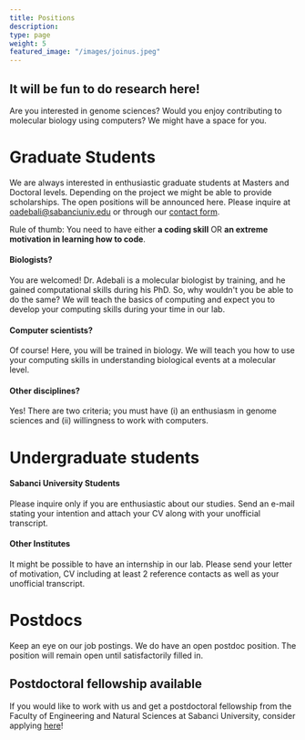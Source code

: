 ```yaml
---
title: Positions
description:
type: page
weight: 5
featured_image: "/images/joinus.jpeg"
---
```


It will be fun to do research here!
---

Are you interested in genome sciences? Would you enjoy contributing to molecular biology using computers? We might have a space for you.

# Graduate Students

We are always interested in enthusiastic graduate students at Masters and Doctoral levels. Depending on the project we might be able to provide scholarships. The open positions will be announced here. Please inquire at [oadebali@sabanciuniv.edu](mailto:oadebali@sabanciuniv.edu) or through our [contact form](/contact).

Rule of thumb: You need to have either **a coding skill** OR **an extreme motivation in learning how to code**.

#### Biologists?
You are welcomed! Dr. Adebali is a molecular biologist by training, and he gained computational skills during his PhD. So, why wouldn't you be able to do the same? We will teach the basics of computing and expect you to develop your computing skills during your time in our lab.

#### Computer scientists?
Of course! Here, you will be trained in biology. We will teach you how to use your computing skills in understanding biological events at a molecular level.

#### Other disciplines?
Yes! There are two criteria; you must have (i) an enthusiasm in genome sciences and (ii) willingness to work with computers.

# Undergraduate students

#### Sabanci University Students
Please inquire only if you are enthusiastic about our studies. Send an e-mail stating your intention and attach your CV along with your unofficial transcript.

#### Other Institutes
It might be possible to have an internship in our lab. Please send your letter of motivation, CV including at least 2 reference contacts as well as your unofficial transcript.

# Postdocs

Keep an eye on our job postings. We do have an open postdoc position. The position will remain open until satisfactorily filled in.

## Postdoctoral fellowship available

If you would like to work with us and get a postdoctoral fellowship from the Faculty of Engineering and Natural Sciences at Sabanci University, consider applying [here](https://fens.sabanciuniv.edu/en/postdoctoral-fellowship-opportunities)!